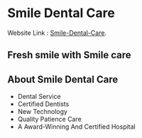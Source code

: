# Smile Dental Care

Website Link : [Smile-Dental-Care](https://smile-dental-care-8ca9b.web.app/).

## Fresh smile with Smile care
## About Smile Dental Care
 * Dental Service
 * Certified Dentists
 * New Technology
 * Quality Patience Care
 * A Award-Winning And Certified Hospital
